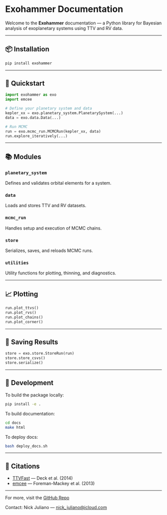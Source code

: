 # Exohammer Documentation

Welcome to the **Exohammer** documentation — a Python library for Bayesian analysis of exoplanetary systems using TTV and RV data.

---

## 📦 Installation

```bash
pip install exohammer
```

---

## 🚀 Quickstart

```python
import exohammer as exo
import emcee

# Define your planetary system and data
kepler_xx = exo.planetary_system.PlanetarySystem(...)
data = exo.data.Data(...)

# Run MCMC
run = exo.mcmc_run.MCMCRun(kepler_xx, data)
run.explore_iteratively(...)
```

---

## 📚 Modules

### `planetary_system`
Defines and validates orbital elements for a system.

### `data`
Loads and stores TTV and RV datasets.

### `mcmc_run`
Handles setup and execution of MCMC chains.

### `store`
Serializes, saves, and reloads MCMC runs.

### `utilities`
Utility functions for plotting, thinning, and diagnostics.

---

## 📈 Plotting

```python
run.plot_ttvs()
run.plot_rvs()
run.plot_chains()
run.plot_corner()
```

---

## 💾 Saving Results

```python
store = exo.store.StoreRun(run)
store.store_csvs()
store.serialize()
```

---

## 🧪 Development

To build the package locally:

```bash
pip install -e .
```

To build documentation:

```bash
cd docs
make html
```

To deploy docs:

```bash
bash deploy_docs.sh
```

---

## 🔗 Citations

- [TTVFast](https://github.com/mindriot101/ttvfast-python) — Deck et al. (2014)
- [emcee](https://github.com/dfm/emcee) — Foreman-Mackey et al. (2013)

---

For more, visit the [GitHub Repo](https://github.com/nick-juliano/exohammer)

Contact: Nick Juliano — nick_juliano@icloud.com